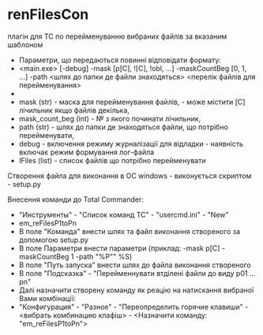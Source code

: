 # renFilesCon
плагін для TC по перейменуванню вибраних файлів за вказаним шаблоном

* Параметри, що передаються повинні відповідати формату:
*  <main.exe> [-debug] -mask [p[C], ![C], !obl, ...] -maskCountBeg [0, 1, ...] -path <шлях до папки де файли знаходяться> <перелік файлів для перейменування>
*
*  mask (str) - маска для перейменування файлів, - може містити [C] лічильник якщо файлів декілька,
*  mask_count_beg (int) - № з якого починати лічильник,
*  path (str) - шлях до папки де знаходяться файли, що потрібно перейменувати,
*  debug - включення режиму журналізації для відладки - наявність включає режим формування лог-файла
*  lFiles (list) - список файлів що потрібно перейменувати

Створення файла для виконання в ОС windows - виконується скриптом - setup.py

Внесення команди до Total Commander:
 * "Инструменты" - "Список команд TC" - "usercmd.ini" - "New"
  *	em_reFilesP1toPn
  *  В поле "Команда" внести шлях та файл виконання створеного за допомогою setup.py
  *  В поле Параметри внести параметри (приклад: -mask p[C] -maskCountBeg 1 -path "%P""  %S)
  *  В поле "Путь запуска" внести шлях до файла виконання створеного
  *  В поле "Подсказка" - "Перейменнувати втділені файли до виду p01 ... pn"
 * Далі назначити створену команду як реацію на натискання вибраної Вами комбінації:
  * "Конфигурация" - "Разное" - "Переопределить горячие клавиши" - <вибрать комбинацию клафіш> - <Назначити команду: "em_reFilesP1toPn">
  
  